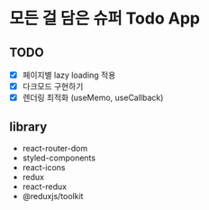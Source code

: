 # 모든 걸 담은 슈퍼 Todo App

## TODO

- [x] 페이지별 lazy loading 적용
- [x] 다크모드 구현하기
- [x] 렌더링 최적화 (useMemo, useCallback)

## library

- react-router-dom
- styled-components
- react-icons
- redux
- react-redux
- @reduxjs/toolkit
